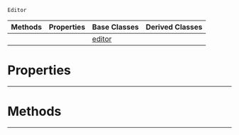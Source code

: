  `Editor`

|Methods|Properties|Base Classes|Derived Classes|
|---|---|---|---|
| | |[editor](https://github.com/PlasmaEngine/PlasmaDocs/tree/master/docs/C%2B%2B/code_reference/class_reference/editor.markdown)| |


 #  Properties


---  
 #  Methods


---  
 

 